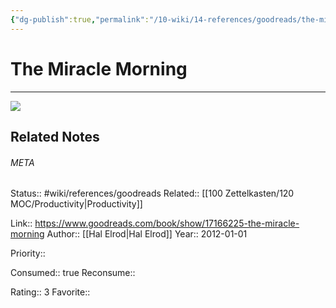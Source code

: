 ```yaml
---
{"dg-publish":true,"permalink":"/10-wiki/14-references/goodreads/the-miracle-morning-20230122071906/","title":"The Miracle Morning"}
---
```


# The Miracle Morning
---
![](https://i.gr-assets.com/images/S/compressed.photo.goodreads.com/books/1459775078l/17166225.jpg)

## Related Notes




###### META
Status:: #wiki/references/goodreads
Related:: [[100 Zettelkasten/120 MOC/Productivity\|Productivity]]

Link:: https://www.goodreads.com/book/show/17166225-the-miracle-morning
Author:: [[Hal Elrod\|Hal Elrod]]
Year:: 2012-01-01

Priority:: 

Consumed:: true
Reconsume:: 

Rating:: 3
Favorite:: 
